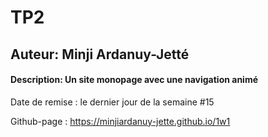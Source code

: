 # TP2

## Auteur: Minji Ardanuy-Jetté

#### Description: Un site monopage avec une navigation animé

Date de remise : le dernier jour de la semaine #15

Github-page : https://minjiardanuy-jette.github.io/1w1
